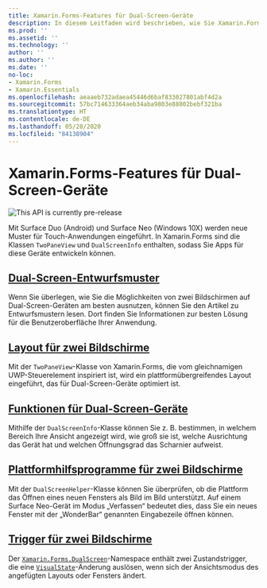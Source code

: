```yaml
---
title: Xamarin.Forms-Features für Dual-Screen-Geräte
description: In diesem Leitfaden wird beschrieben, wie Sie Xamarin.Forms-Apps für Dual-Screen-Geräte erstellen.
ms.prod: ''
ms.assetid: ''
ms.technology: ''
author: ''
ms.author: ''
ms.date: ''
no-loc:
- Xamarin.Forms
- Xamarin.Essentials
ms.openlocfilehash: aeaaeb732adaea45446d6baf833027801abf4d2a
ms.sourcegitcommit: 57bc714633364aeb34aba9803e88802bebf321ba
ms.translationtype: HT
ms.contentlocale: de-DE
ms.lasthandoff: 05/28/2020
ms.locfileid: "84138904"
---
```

# <a name="xamarinforms-dual-screen"></a>Xamarin.Forms-Features für Dual-Screen-Geräte

![](~/media/shared/preview.png "This API is currently pre-release")

Mit Surface Duo (Android) und Surface Neo (Windows 10X) werden neue Muster für Touch-Anwendungen eingeführt. In Xamarin.Forms sind die Klassen `TwoPaneView` und `DualScreenInfo` enthalten, sodass Sie Apps für diese Geräte entwickeln können.

## <a name="dual-screen-design-patterns"></a>[Dual-Screen-Entwurfsmuster](design-patterns.md)

Wenn Sie überlegen, wie Sie die Möglichkeiten von zwei Bildschirmen auf Dual-Screen-Geräten am besten ausnutzen, können Sie den Artikel zu Entwurfsmustern lesen. Dort finden Sie Informationen zur besten Lösung für die Benutzeroberfläche Ihrer Anwendung.

## <a name="dual-screen-layout"></a>[Layout für zwei Bildschirme](twopaneview.md)

Mit der `TwoPaneView`-Klasse von Xamarin.Forms, die vom gleichnamigen UWP-Steuerelement inspiriert ist, wird ein plattformübergreifendes Layout eingeführt, das für Dual-Screen-Geräte optimiert ist.

## <a name="dual-screen-device-capabilities"></a>[Funktionen für Dual-Screen-Geräte](dual-screen-info.md)

Mithilfe der `DualScreenInfo`-Klasse können Sie z. B. bestimmen, in welchem Bereich Ihre Ansicht angezeigt wird, wie groß sie ist, welche Ausrichtung das Gerät hat und welchen Öffnungsgrad das Scharnier aufweist.

## <a name="dual-screen-platform-helpers"></a>[Plattformhilfsprogramme für zwei Bildschirme](dual-screen-helper.md)

Mit der `DualScreenHelper`-Klasse können Sie überprüfen, ob die Plattform das Öffnen eines neuen Fensters als Bild im Bild unterstützt. Auf einem Surface Neo-Gerät im Modus „Verfassen“ bedeutet dies, dass Sie ein neues Fenster mit der „WonderBar“ genannten Eingabezeile öffnen können.

## <a name="dual-screen-triggers"></a>[Trigger für zwei Bildschirme](triggers.md)

Der [`Xamarin.Forms.DualScreen`](xref:Xamarin.Forms.DualScreen)-Namespace enthält zwei Zustandstrigger, die eine [`VisualState`](xref:Xamarin.Forms.VisualState)-Änderung auslösen, wenn sich der Ansichtsmodus des angefügten Layouts oder Fensters ändert.
